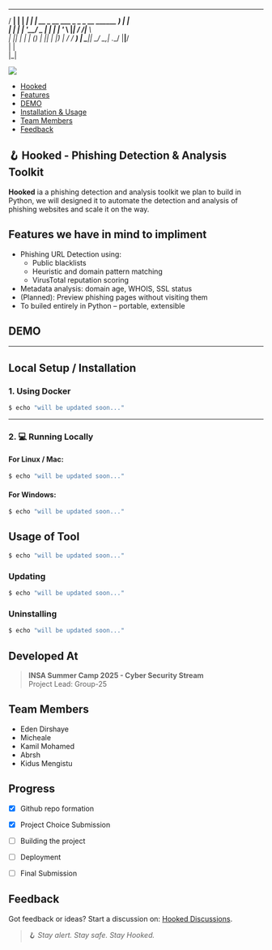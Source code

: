    _____                                  ___  _____  
  / ____|                                |__ \| ____| 
 | |  __ _ __ ___  _   _ _ __    ______     ) | |__   
 | | |_ | '__/ _ \| | | | '_ \  |______|   / /|___ \  
 | |__| | | | (_) | |_| | |_) |           / /_ ___) | 
  \_____|_|  \___/ \__,_| .__/           |____|____/  
                        | |                           
                        |_|                           


<!--p align='center'><img src="https://theabbie.github.io/files/logo.png" alt="Group-25" width="100" height="100"></p>

[![pgp](https://img.shields.io/badge/pgp-0xF83424824B3E4B90-313131?style=flat&labelColor=313131&color=313131)](https://github.com/theabbie.gpg)-->

![](https://hit.yhype.me/github/profile?user_id=17960677)

* [Hooked](#hooked)
* [Features](#features)
* [DEMO](#demo)
* [Installation & Usage](#tasks)
* [Team Members](#team)
* [Feedback](#feddback)


<!--[![](https://raw.githubusercontent.com/adamalston/adamalston/master/profile.gif)](https://www.adamalston.com/)-->

## 🪝 Hooked - Phishing Detection & Analysis Toolkit


**Hooked** ia a phishing detection and analysis toolkit we plan to build in Python, we will designed it to automate the detection and analysis of phishing websites and scale it on the way.


## Features we have in mind to impliment

- Phishing URL Detection using:
  - Public blacklists
  - Heuristic and domain pattern matching
  - VirusTotal reputation scoring
- Metadata analysis: domain age, WHOIS, SSL status
- (Planned): Preview phishing pages without visiting them
- To builed entirely in Python – portable, extensible
<!--img src="" alt="" width="200" height="200"-->

## DEMO


---

## Local Setup / Installation

### 1. Using Docker

```bash
$ echo "will be updated soon..."
```

---

### 2. 💻 Running Locally

#### For Linux / Mac:

```bash
$ echo "will be updated soon..."
```

#### For Windows:

```bash
$ echo "will be updated soon..."
```

## Usage of Tool

```bash
$ echo "will be updated soon..."
```
### Updating

```bash
$ echo "will be updated soon..."
```

### Uninstalling

```bash
$ echo "will be updated soon..."
```

## Developed At

> **INSA Summer Camp 2025 - Cyber Security Stream**  
> Project Lead: Group-25  

## Team Members

<ul>
<li>Eden Dirshaye
<li>Micheale
<li>Kamil Mohamed
<li>Abrsh
<li>Kidus Mengistu
</ul>

## Progress
- [x] Github repo formation
- [x] Project Choice Submission
- [ ] Building the project
- [ ] Deployment
- [ ] Final Submission


## Feedback
Got feedback or ideas? Start a discussion on: [Hooked Discussions](https://github.com//hooked/discussions).


> 🪝 *Stay alert. Stay safe. Stay Hooked.*

<!-- [![Feedback](https://button.flattr.com/button-compact-static-100x17.png)](https://flattr.com/@theabbie) -->
